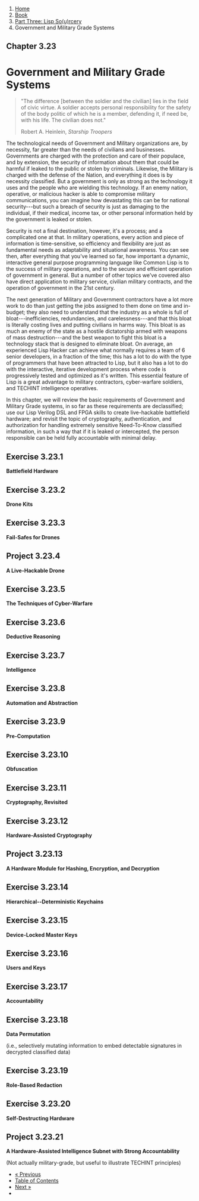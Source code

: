 <ol class="breadcrumb">
  <li><a href="/">Home</a></li>
  <li><a href="/book/">Book</a></li>
  <li><a href="/book/3-00-00-overview/">Part Three: Lisp So(u)rcery</a></li>
  <li class="active">Government and Military Grade Systems</li>
</ol>

## Chapter 3.23

# Government and Military Grade Systems

> "The difference [between the soldier and the civilian] lies in the field of civic virtue. A soldier accepts personal responsibility for the safety of the body politic of which he is a member, defending it, if need be, with his life. The civilian does not."
> <footer>Robert A. Heinlein, <em>Starship Troopers</em></footer>

The technological needs of Government and Military organizations are, by necessity, far greater than the needs of civilians and businesses.  Governments are charged with the protection and care of their populace, and by extension, the security of information about them that could be harmful if leaked to the public or stolen by criminals.  Likewise, the Military is charged with the defense of the Nation, and everything it does is by necessity classified.  But a government is only as strong as the technology it uses and the people who are wielding this technology.  If an enemy nation, operative, or malicious hacker is able to compromise military communications, you can imagine how devastating this can be for national security---but such a breach of security is just as damaging to the individual, if their medical, income tax, or other personal information held by the government is leaked or stolen.

Security is not a final destination, however, it's a process; and a complicated one at that.  In military operations, every action and piece of information is time-sensitive, so efficiency and flexibility are just as fundamental needs as adaptability and situational awareness.  You can see then, after everything that you've learned so far, how important a dynamic, interactive general purpose programming language like Common Lisp is to the success of military operations, and to the secure and efficient operation of government in general.  But a number of other topics we've covered also have direct application to military service, civilian military contracts, and the operation of government in the 21st century.

The next generation of Military and Government contractors have a lot more work to do than just getting the jobs assigned to them done on time and in-budget; they also need to understand that the industry as a whole is full of bloat---inefficiencies, redundancies, and carelessness---and that this bloat is literally costing lives and putting civilians in harms way.  This bloat is as much an enemy of the state as a hostile dictatorship armed with weapons of mass destruction---and the best weapon to fight this bloat is a technology stack that is designed to eliminate bloat.  On average, an experienced Lisp Hacker can achieve what normally requires a team of 6 senior developers, in a fraction of the time; this has a lot to do with the type of programmers that have been attracted to Lisp, but it also has a lot to do with the interactive, iterative development process where code is progressively tested and optimized as it's written.  This essential feature of Lisp is a great advantage to military contractors, cyber-warfare soldiers, and TECHINT intelligence operatives.

In this chapter, we will review the basic requirements of Government and Military Grade systems, in so far as these requirements are declassified; use our Lisp Verilog DSL and FPGA skills to create live-hackable battlefield hardware; and revisit the topic of cryptography, authentication, and authorization for handling extremely sensitive Need-To-Know classified information, in such a way that if it is leaked or intercepted, the person responsible can be held fully accountable with minimal delay.

## Exercise 3.23.1

**Battlefield Hardware**

## Exercise 3.23.2

**Drone Kits**

## Exercise 3.23.3

**Fail-Safes for Drones**

## Project 3.23.4

**A Live-Hackable Drone**

## Exercise 3.23.5

**The Techniques of Cyber-Warfare**

## Exercise 3.23.6

**Deductive Reasoning**

## Exercise 3.23.7

**Intelligence**

## Exercise 3.23.8

**Automation and Abstraction**

## Exercise 3.23.9

**Pre-Computation**

## Exercise 3.23.10

**Obfuscation**

## Exercise 3.23.11

**Cryptography, Revisited**

## Exercise 3.23.12

**Hardware-Assisted Cryptography**

## Project 3.23.13

**A Hardware Module for Hashing, Encryption, and Decryption**

## Exercise 3.23.14

**Hierarchical--Deterministic Keychains**

## Exercise 3.23.15

**Device-Locked Master Keys**

## Exercise 3.23.16

**Users and Keys**

## Exercise 3.23.17

**Accountability**

## Exercise 3.23.18

**Data Permutation**

(i.e., selectively mutating information to embed detectable signatures in decrypted classified data)

## Exercise 3.23.19

**Role-Based Redaction**

## Exercise 3.23.20

**Self-Destructing Hardware**

## Project 3.23.21

**A Hardware-Assisted Intelligence Subnet with Strong Accountability**

(Not actually military-grade, but useful to illustrate TECHINT principles)

<ul class="pager">
  <li class="previous"><a href="/book/3-22-00-lisp-machine/">&laquo; Previous</a></li>
  <li><a href="/book/">Table of Contents</a></li>
  <li class="next"><a href="/book/">Next &raquo;</a><li>
</ul>
